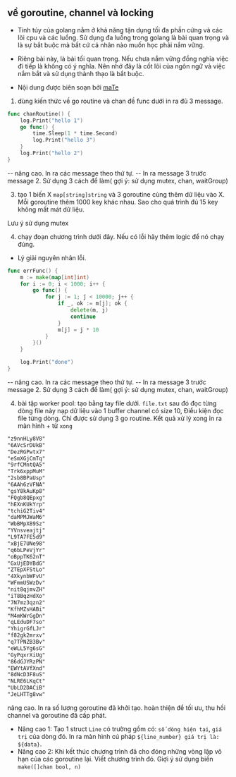 ## về goroutine, channel và locking

- Tinh túy của golang nằm ở khả năng tận dụng tối đa phần cứng và các lõi cpu và các luồng. Sử dụng đa luồng trong golang là bài quan trọng và là sự bắt buộc mà bất cứ cá nhân nào muốn học phải nắm vững.

- Riêng bài này, là bài tối quan trọng. Nếu chưa nắm vững đồng nghĩa việc đi tiếp là không có ý nghĩa. Nên nhớ đây là cốt lõi của ngôn ngữ và việc nắm bắt và sử dụng thành thạo là bắt buộc.

- Nội dung được biên soạn bởi [maTe](fb.com/0.anhsang.0)

1. dùng kiến thức về go routine và chan đề func dưới in ra đủ 3 message.

```go
func chanRoutine() {
    log.Print("hello 1")
    go func() {
        time.Sleep(1 * time.Second)
        log.Print("hello 3")
    }
    log.Print("hello 2")
}

```

-- nâng cao. In ra các message theo thứ tự.
-- In ra message 3 trước message 2.
Sử dụng 3 cách để làm( gợi ý: sử dụng mutex, chan, waitGroup)

3. tạo 1 biến X `map[string]string` và 3 goroutine cùng thêm dữ liệu vào X. Mỗi goroutine thêm 1000 key khác nhau. Sao cho quá trình đủ 15 key không mất mát dữ liệu.

Lưu ý sử dụng mutex


4. chạy đoạn chương trình dưới đây. Nếu có lỗi hãy thêm logic để nó chạy đúng.
- Lý giải nguyên nhân lỗi.

```go
func errFunc() {
	m := make(map[int]int)
	for i := 0; i < 1000; i++ {
		go func() {
			for j := 1; j < 10000; j++ {
				if _, ok := m[j]; ok {
					delete(m, j)
					continue
				}
				m[j] = j * 10
			}
		}()
	}

	log.Print("done")
}

```

-- nâng cao. In ra các message theo thứ tự.
-- In ra message 3 trước message 2.
Sử dụng 3 cách để làm( gợi ý: sử dụng mutex, chan, waitGroup)


4. bài tập worker pool: tạo bằng tay file dưới. `file.txt` sau đó đọc từng dòng file này nạp dữ liệu vào 1 buffer channel có size 10, Điều kiện đọc file từng dòng. Chỉ được sử dụng 3 go routine. Kết quả xử lý xong ỉn ra màn hình + từ `xong`
```txt
"z9nnHLy8V8"
"6AVcSrDUkB"
"DezRGPwtx7"
"eSmXGjCmTq"
"9rfCMntQA5"
"Trk6xppMuM"
"2sb8BPaUsp"
"6AAh6zVFNA"
"gsY8kAuKp8"
"FQgb8QEpxg"
"hEXnKUkYrp"
"tchiG2Tiv4"
"daMPMJWaM6"
"WbBMpX89Sz"
"YVnsveajtj"
"L9TA7FE5d9"
"xBjE7UNe98"
"q6bLPeVjYr"
"oBppTK62nT"
"GxUjEDYBdG"
"ZTEpXFStLo"
"4XkynbWFvU"
"WFmmUSWzDv"
"nit8qjmvZH"
"iT8BqzHdXo"
"7N7mz3qzn2"
"KfhMZsHABi"
"M4mKWrGgDn"
"qLEduDF7so"
"YhigrGfLJr"
"f82gk2mrxv"
"q7TPNZB3Bv"
"eWLL5Yg6sG"
"GyPqxrXiUg"
"86dGJYRzPN"
"EWYtAVfXnd"
"8dNcD3F8uS"
"NLRE6LKqCt"
"UbLD2DACiB"
"JeLHTTg8vw"
```
nâng cao. In ra số lượng goroutine đã khởi tạo.
hoàn thiện để tối ưu, thu hồi channel và goroutine đã cấp phát.

- Nâng cao 1: Tạo 1 struct `Line` có trường gồm có: `số dòng hiện tại`, `giá trị` của dòng đó.
In ra màn hình cú pháp `${line_number} giá trị là: ${data}`.
- Nâng cao 2: Khi kết thúc chương trình đã cho đóng những vòng lặp vô hạn của các goroutine lại. Viết chương trình đó.
Giợi ý sử dụng biến `make([]chan bool, n)`
